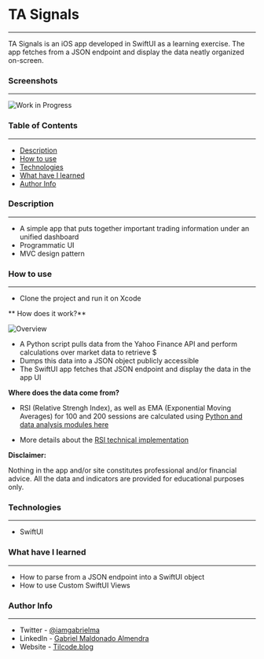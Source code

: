 # TA Signals
---------------

TA Signals is an iOS app developed in SwiftUI as a learning exercise. The app fetches from a JSON endpoint and display the data neatly organized on-screen.

### Screenshots
----------------

![Work in Progress](https://tilcode.blog/wp-content/uploads/2021/07/temp_ui_ta_signals.jpg)

### Table of Contents
---------------------
* [Description](#description)
* [How to use](#how-to-use)
* [Technologies](#technologies)
* [What have I learned](#what-have-i-learned)
* [Author Info](#author-info)

### Description
--------------------
* A simple app that puts together important trading information under an unified dashboard
* Programmatic UI
* MVC design pattern

### How to use
--------------------

* Clone the project and run it on Xcode


** How does it work?**

![Overview](https://tilcode.blog/wp-content/uploads/2021/07/overview.jpg)

* A Python script pulls data from the Yahoo Finance API and perform calculations over market data to retrieve $
* Dumps this data into a JSON object publicly accessible
* The SwiftUI app fetches that JSON endpoint and display the data in the app UI

**Where does the data come from?**

* RSI (Relative Strengh Index), as well as EMA (Exponential Moving Averages) for 100 and 200 sessions are calculated using [Python and data analysis modules here](https://github.com/iamgabrielma/Python-for-stock-market-analysis/blob/main/ios_calc_rsi.py)

* More details about the [RSI technical implementation](https://tilcode.blog/2021/06/18/rsi-analysis-in-python-technical-implementation/)

**Disclaimer:** 

Nothing in the app and/or site constitutes professional and/or financial advice. All the data and indicators are provided for educational purposes only.


### Technologies
--------------------
- SwiftUI


### What have I learned
--------------------
* How to parse from a JSON endpoint into a SwiftUI object
* How to use Custom SwiftUI Views

### Author Info
-------------------------
* Twitter - [@iamgabrielma](https://twitter.com/iamgabrielma)
* LinkedIn - [Gabriel Maldonado Almendra](https://www.linkedin.com/in/gabrielmaldonad/)
* Website - [Tilcode.blog](https://tilcode.blog/)
